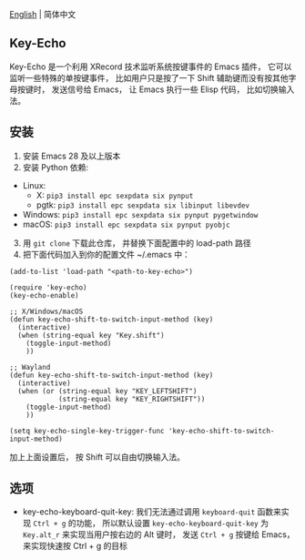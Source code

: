 [English](./README.md) | 简体中文

## Key-Echo
Key-Echo 是一个利用 XRecord 技术监听系统按键事件的 Emacs 插件， 它可以监听一些特殊的单按键事件， 比如用户只是按了一下 Shift 辅助键而没有按其他字母按键时， 发送信号给 Emacs， 让 Emacs 执行一些 Elisp 代码， 比如切换输入法。

## 安装
1. 安装 Emacs 28 及以上版本
2. 安装 Python 依赖:
 - Linux:
   - X: `pip3 install epc sexpdata six pynput`
   - pgtk: `pip3 install epc sexpdata six libinput libevdev`
 - Windows: `pip3 install epc sexpdata six pynput pygetwindow`
 - macOS: `pip3 install epc sexpdata six pynput pyobjc`
3. 用 `git clone` 下载此仓库， 并替换下面配置中的 load-path 路径
4. 把下面代码加入到你的配置文件 ~/.emacs 中：

```elisp
(add-to-list 'load-path "<path-to-key-echo>")

(require 'key-echo)
(key-echo-enable)

;; X/Windows/macOS
(defun key-echo-shift-to-switch-input-method (key)
  (interactive)
  (when (string-equal key "Key.shift")
    (toggle-input-method)
    ))

;; Wayland
(defun key-echo-shift-to-switch-input-method (key)
  (interactive)
  (when (or (string-equal key "KEY_LEFTSHIFT")
            (string-equal key "KEY_RIGHTSHIFT"))
    (toggle-input-method)
    ))

(setq key-echo-single-key-trigger-func 'key-echo-shift-to-switch-input-method)
```

加上上面设置后， 按 Shift 可以自由切换输入法。

## 选项
* key-echo-keyboard-quit-key: 我们无法通过调用 `keyboard-quit` 函数来实现 `Ctrl + g` 的功能， 所以默认设置 `key-echo-keyboard-quit-key` 为 `Key.alt_r` 来实现当用户按右边的 Alt 键时， 发送 `Ctrl + g` 按键给 Emacs， 来实现快速按 Ctrl + g 的目标
